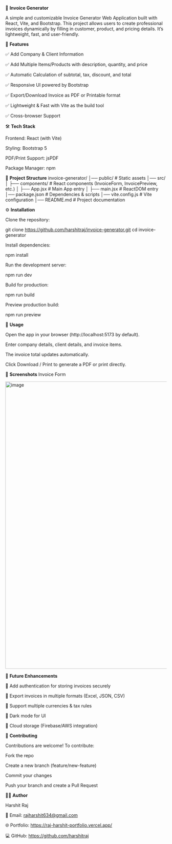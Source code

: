 📑 **Invoice Generator**

A simple and customizable Invoice Generator Web Application built with React, Vite, and Bootstrap. This project allows users to create professional invoices dynamically by filling in customer, product, and pricing details. It’s lightweight, fast, and user-friendly.




🚀 **Features**

✅ Add Company & Client Information

✅ Add Multiple Items/Products with description, quantity, and price

✅ Automatic Calculation of subtotal, tax, discount, and total

✅ Responsive UI powered by Bootstrap

✅ Export/Download Invoice as PDF or Printable format

✅ Lightweight & Fast with Vite as the build tool

✅ Cross-browser Support




🛠️ **Tech Stack**

Frontend: React (with Vite)

Styling: Bootstrap 5

PDF/Print Support: jsPDF

Package Manager: npm 




📂 **Project Structure**
invoice-generator/
│── public/             # Static assets
│── src/
│   ├── components/     # React components (InvoiceForm, InvoicePreview, etc.)
│   ├── App.jsx         # Main App entry
│   ├── main.jsx        # ReactDOM entry
│── package.json        # Dependencies & scripts
│── vite.config.js      # Vite configuration
│── README.md           # Project documentation




⚙️ **Installation**

Clone the repository:

git clone https://github.com/harshitraj/invoice-generator.git
cd invoice-generator


Install dependencies:

npm install


Run the development server:

npm run dev


Build for production:

npm run build


Preview production build:

npm run preview




🎨 **Usage**

Open the app in your browser (http://localhost:5173 by default).

Enter company details, client details, and invoice items.

The invoice total updates automatically.

Click Download / Print to generate a PDF or print directly.




📸 **Screenshots**
Invoice Form

<img width="1372" height="895" alt="image" src="https://github.com/user-attachments/assets/da1f7b05-4596-4383-90b7-b9f3af58682f" />




📌 **Future Enhancements**

🔹 Add authentication for storing invoices securely

🔹 Export invoices in multiple formats (Excel, JSON, CSV)

🔹 Support multiple currencies & tax rules

🔹 Dark mode for UI

🔹 Cloud storage (Firebase/AWS integration)




🤝 **Contributing**

Contributions are welcome! To contribute:

Fork the repo

Create a new branch (feature/new-feature)

Commit your changes

Push your branch and create a Pull Request





👨‍💻 **Author**

Harshit Raj

📧 Email: rajharshit634@gmail.com

🌐 Portfolio: https://raj-harshit-portfolio.vercel.app/

💻 GitHub: https://github.com/harshitraj
